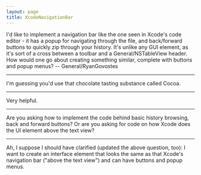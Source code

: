 ```yaml
---
layout: page
title: XcodeNavigationBar
---
```




I'd like to implement a navigation bar like the one seen in Xcode's code editor - it has a popup for navigating through the file, and back/forward buttons to quickly zip through your history. It's unlike any GUI element, as it's sort of a cross between a toolbar and a General/NSTableView header. How would one go about creating something similar, complete with buttons and popup menus? -- General/RyanGovostes

----

I'm guessing you'd use that chocolate tasting substance called Cocoa.

----

Very helpful.

----

Are you asking how to implement the code behind basic history browsing, back and forward buttons? Or are you asking for code on how Xcode does the UI element above the text view?

----

Ah, I suppose I should have clarified (updated the above question, too): I want to create an interface element that looks the same as that Xcode's navigation bar ("above the text view") and can have buttons and popup menus.

